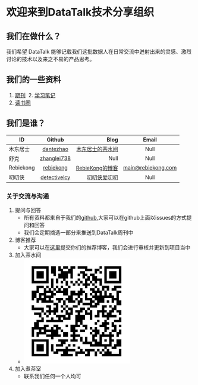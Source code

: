 # 欢迎来到DataTalk技术分享组织

## 我们在做什么？

  我们希望 DataTalk 能够记载我们这批数据人在日常交流中迸射出来的灵感、激烈讨论的技术以及来之不易的产品思考。
  
## 我们的一些资料
  1. [期刊](./periodical)
  2. [学习笔记](./notes)
  3. [读书圈](./incomming.md)

## 我们是谁？

|ID             | Github        | Blog  | Email |
| ------------- |:-------------:| -----:|:-----:|
| 木东居士 | [dantezhao](https://github.com/dantezhao) | [木东居士的茶水间](http://www.mdjs.info) | Null
| 舒克 | [zhanglei738](https://github.com/zhanglei738) | Null | Null |
| Rebiekong | [rebiekong](https://github.com/rebiekong) | [RebieKong的博客](https://blog.rebiekong.com) | [main@rebiekong.com](mailto://main@rebiekong.com)|
| 叨叨侠 | [detectivelcy](https://github.com/detectivelcy) | [叨叨侠爱叨叨](https://www.jianshu.com/u/1a5300809bf9)  | Null |

### 关于交流与沟通
1. 提问与回答
    - 所有资料都来自于我们的[github](https://github.com/dantezhao/data-group),大家可以在github上面以issues的方式提问和回答
    - 我们会定期摘选一部分来推送到DataTalk周刊中
2. 博客推荐
    - 大家可以在[这里](https://github.com/dantezhao/data-group/issues/6)提交你们的推荐博客，我们会进行审核并更新到项目当中
3. 加入茶水间
    - ![二维码](./chatroom3.png)
4. 加入煮茶室
    - 联系我们任何一个人均可
